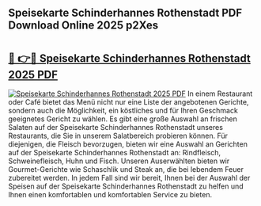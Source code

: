 ## Speisekarte Schinderhannes Rothenstadt PDF Download Online 2025 p2Xes

# <h2><a href="http://gccm47.nevu.top/?p=Speisekarte+Schinderhannes+Rothenstadt">🔗 👉🔴 Speisekarte Schinderhannes Rothenstadt 2025 PDF</a></h2>

[![Speisekarte Schinderhannes Rothenstadt 2025 PDF](https://i.imgur.com/dBaPXMq.png)](http://gccm47.nevu.top/?p=Speisekarte+Schinderhannes+Rothenstadt)
In einem Restaurant oder Café bietet das Menü nicht nur eine Liste der angebotenen Gerichte, sondern auch die Möglichkeit, ein köstliches und für Ihren Geschmack geeignetes Gericht zu wählen. Es gibt eine große Auswahl an frischen Salaten auf der Speisekarte Schinderhannes Rothenstadt unseres Restaurants, die Sie in unserem Salatbereich probieren können. Für diejenigen, die Fleisch bevorzugen, bieten wir eine Auswahl an Gerichten auf der Speisekarte Schinderhannes Rothenstadt an: Rindfleisch, Schweinefleisch, Huhn und Fisch. Unseren Auserwählten bieten wir Gourmet-Gerichte wie Schaschlik und Steak an, die bei lebendem Feuer zubereitet werden. In jedem Fall sind wir bereit, Ihnen bei der Auswahl der Speisen auf der Speisekarte Schinderhannes Rothenstadt zu helfen und Ihnen einen komfortablen und komfortablen Service zu bieten.
